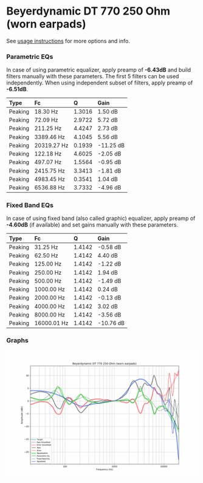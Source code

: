 # Beyerdynamic DT 770 250 Ohm (worn earpads)
See [usage instructions](https://github.com/jaakkopasanen/AutoEq#usage) for more options and info.

### Parametric EQs
In case of using parametric equalizer, apply preamp of **-6.43dB** and build filters manually
with these parameters. The first 5 filters can be used independently.
When using independent subset of filters, apply preamp of **-6.51dB**.

| Type    | Fc          |      Q | Gain      |
|:--------|:------------|:-------|:----------|
| Peaking | 18.30 Hz    | 1.3016 | 1.50 dB   |
| Peaking | 72.09 Hz    | 2.9722 | 5.72 dB   |
| Peaking | 211.25 Hz   | 4.4247 | 2.73 dB   |
| Peaking | 3389.46 Hz  | 4.1045 | 5.56 dB   |
| Peaking | 20319.27 Hz | 0.1939 | -11.25 dB |
| Peaking | 122.18 Hz   | 4.6025 | -2.05 dB  |
| Peaking | 497.07 Hz   | 1.5564 | -0.95 dB  |
| Peaking | 2415.75 Hz  | 3.3413 | -1.81 dB  |
| Peaking | 4983.45 Hz  | 0.3541 | 1.04 dB   |
| Peaking | 6536.88 Hz  | 3.7332 | -4.96 dB  |

### Fixed Band EQs
In case of using fixed band (also called graphic) equalizer, apply preamp of **-4.60dB**
(if available) and set gains manually with these parameters.

| Type    | Fc          |      Q | Gain      |
|:--------|:------------|:-------|:----------|
| Peaking | 31.25 Hz    | 1.4142 | -0.58 dB  |
| Peaking | 62.50 Hz    | 1.4142 | 4.40 dB   |
| Peaking | 125.00 Hz   | 1.4142 | -1.22 dB  |
| Peaking | 250.00 Hz   | 1.4142 | 1.94 dB   |
| Peaking | 500.00 Hz   | 1.4142 | -1.49 dB  |
| Peaking | 1000.00 Hz  | 1.4142 | 0.24 dB   |
| Peaking | 2000.00 Hz  | 1.4142 | -0.13 dB  |
| Peaking | 4000.00 Hz  | 1.4142 | 3.02 dB   |
| Peaking | 8000.00 Hz  | 1.4142 | -3.56 dB  |
| Peaking | 16000.01 Hz | 1.4142 | -10.76 dB |

### Graphs
![](./Beyerdynamic%20DT%20770%20250%20Ohm%20(worn%20earpads).png)